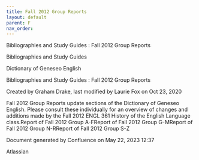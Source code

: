 ```yaml
---
title: Fall 2012 Group Reports
layout: default
parent: F
nav_order:
---
```


Bibliographies and Study Guides : Fall 2012 Group Reports

Bibliographies and Study Guides

Dictionary of Geneseo English

Bibliographies and Study Guides : Fall 2012 Group Reports

Created by  Graham Drake, last modified by  Laurie Fox on Oct 23, 2020

Fall 2012 Group Reports update sections of the Dictionary of Geneseo English. Please consult these individually for an overview of changes and additions made by the Fall 2012 ENGL 361 History of the English Language class.Report of Fall 2012 Group A-FReport of Fall 2012 Group G-MReport of Fall 2012 Group N-RReport of Fall 2012 Group S-Z

Document generated by Confluence on May 22, 2023 12:37

Atlassian
